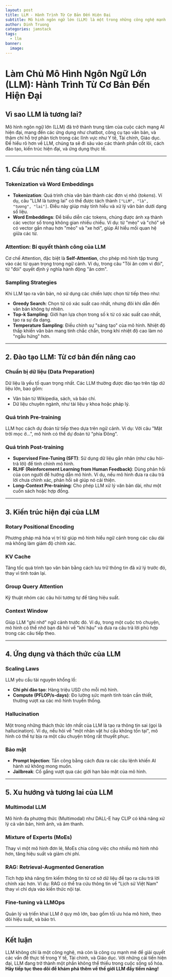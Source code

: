```yaml
---
layout: post
title: LLM - Hành Trình Từ Cơ Bản Đến Hiện Đại
subtitle: Mô hinh ngôn ngữ lớn (LLM) là một trong những công nghệ mạnh mẽ nhất trong cuộc cách mạng AI hiện đại.
author: Dinh Truong
categories: jamstack
tags:
  - llm
banner:
  image:
---
```


# Làm Chủ Mô Hình Ngôn Ngữ Lớn (LLM): Hành Trình Từ Cơ Bản Đến Hiện Đại

## Vì sao LLM là tương lai?
Mô hình ngôn ngữ lớn (LLM) đã trở thành trung tâm của cuộc cách mạng AI hiện đại, mang đến các ứng dụng như chatbot, công cụ tạo văn bản, và thậm chí hỗ trợ phân tích trong các lĩnh vực như Y tế, Tài chính, Giáo dục. Để hiểu rõ hơn về LLM, chúng ta sẽ đi sâu vào các thành phần cốt lõi, cách đào tạo, kiến trúc hiện đại, và ứng dụng thực tế.

---

## 1. Cấu trúc nền tảng của LLM

### **Tokenization và Word Embeddings**
- **Tokenization**: Quá trình chia văn bản thành các đơn vị nhỏ (*tokens*). Ví dụ, câu "LLM là tương lai" có thể được tách thành `["LLM", "là", "tương", "lai"]`. Điều này giúp máy tính hiểu và xử lý văn bản dưới dạng số liệu.
- **Word Embeddings**: Để biểu diễn các tokens, chúng được ánh xạ thành các vector số trong không gian nhiều chiều. Ví dụ: từ "mèo" và "chó" sẽ có vector gần nhau hơn "mèo" và "xe hơi", giúp AI hiểu mối quan hệ giữa các từ.

### **Attention: Bí quyết thành công của LLM**
Cơ chế Attention, đặc biệt là **Self-Attention**, cho phép mô hình tập trung vào các từ quan trọng trong ngữ cảnh. Ví dụ, trong câu "Tôi ăn cơm vì đói", từ "đói" quyết định ý nghĩa hành động "ăn cơm".

### **Sampling Strategies**
Khi LLM tạo ra văn bản, nó sử dụng các chiến lược chọn từ tiếp theo như:
- **Greedy Search**: Chọn từ có xác suất cao nhất, nhưng đôi khi dẫn đến văn bản không tự nhiên.
- **Top-k Sampling**: Giới hạn lựa chọn trong số k từ có xác suất cao nhất, tạo ra sự đa dạng.
- **Temperature Sampling**: Điều chỉnh sự "sáng tạo" của mô hình. Nhiệt độ thấp khiến văn bản mang tính chắc chắn, trong khi nhiệt độ cao làm nó "ngẫu hứng" hơn.

---

## 2. Đào tạo LLM: Từ cơ bản đến nâng cao

### **Chuẩn bị dữ liệu (Data Preparation)**
Dữ liệu là yếu tố quan trọng nhất. Các LLM thường được đào tạo trên tập dữ liệu lớn, bao gồm:
- Văn bản từ Wikipedia, sách, và báo chí.
- Dữ liệu chuyên ngành, như tài liệu y khoa hoặc pháp lý.

### **Quá trình Pre-training**
LLM học cách dự đoán từ tiếp theo dựa trên ngữ cảnh. Ví dụ: Với câu "Mặt trời mọc ở...", mô hình có thể dự đoán từ "phía Đông".

### **Quá trình Post-training**
- **Supervised Fine-Tuning (SFT)**: Sử dụng dữ liệu gắn nhãn (như câu hỏi-trả lời) để tinh chỉnh mô hình.
- **RLHF (Reinforcement Learning from Human Feedback)**: Dùng phản hồi của con người để hướng dẫn mô hình. Ví dụ, nếu mô hình đưa ra câu trả lời chưa chính xác, phản hồi sẽ giúp nó cải thiện.
- **Long-Context Pre-training**: Cho phép LLM xử lý văn bản dài, như một cuốn sách hoặc hợp đồng.

---

## 3. Kiến trúc hiện đại của LLM

### **Rotary Positional Encoding**
Phương pháp mã hóa vị trí từ giúp mô hình hiểu ngữ cảnh trong các câu dài mà không làm giảm độ chính xác.

### **KV Cache**
Tăng tốc quá trình tạo văn bản bằng cách lưu trữ thông tin đã xử lý trước đó, thay vì tính toán lại.

### **Group Query Attention**
Kỹ thuật nhóm các câu hỏi tương tự để tăng hiệu suất.

### **Context Window**
Giúp LLM "ghi nhớ" ngữ cảnh trước đó. Ví dụ, trong một cuộc trò chuyện, mô hình có thể nhớ bạn đã hỏi về "khí hậu" và đưa ra câu trả lời phù hợp trong các câu tiếp theo.

---

## 4. Ứng dụng và thách thức của LLM

### **Scaling Laws**
LLM yêu cầu tài nguyên khổng lồ:
- **Chi phí đào tạo**: Hàng triệu USD cho mỗi mô hình.
- **Compute (PFLOP/s-days)**: Đo lường sức mạnh tính toán cần thiết, thường vượt xa các mô hình truyền thống.

### **Hallucination**
Một trong những thách thức lớn nhất của LLM là tạo ra thông tin sai (gọi là hallucination). Ví dụ, nếu hỏi về "một nhân vật hư cấu không tồn tại", mô hình có thể tự bịa ra một câu chuyện trông rất thuyết phục.

### **Bảo mật**
- **Prompt Injection**: Tấn công bằng cách đưa ra các câu lệnh khiến AI hành xử không mong muốn.
- **Jailbreak**: Cố gắng vượt qua các giới hạn bảo mật của mô hình.

---

## 5. Xu hướng và tương lai của LLM

### **Multimodal LLM**
Mô hình đa phương thức (Multimodal) như DALL-E hay CLIP có khả năng xử lý cả văn bản, hình ảnh, và âm thanh.

### **Mixture of Experts (MoEs)**
Thay vì một mô hình đơn lẻ, MoEs chia công việc cho nhiều mô hình nhỏ hơn, tăng hiệu suất và giảm chi phí.

### **RAG: Retrieval-Augmented Generation**
Tích hợp khả năng tìm kiếm thông tin từ cơ sở dữ liệu để tạo ra câu trả lời chính xác hơn. Ví dụ: RAG có thể tra cứu thông tin về "Lịch sử Việt Nam" thay vì chỉ dựa vào kiến thức nội tại.

### **Fine-tuning và LLMOps**
Quản lý và triển khai LLM ở quy mô lớn, bao gồm tối ưu hóa mô hình, theo dõi hiệu suất, và bảo trì.

---

## Kết luận
LLM không chỉ là một công nghệ, mà còn là công cụ mạnh mẽ để giải quyết các vấn đề thực tế trong Y tế, Tài chính, và Giáo dục. Với những cải tiến hiện đại, LLM đang trở thành một phần không thể thiếu trong cuộc sống số hóa. **Hãy tiếp tục theo dõi để khám phá thêm về thế giới LLM đầy tiềm năng!**
